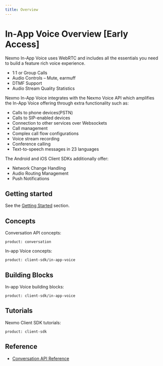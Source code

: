 ```yaml
---
title: Overview
---
```


# In-App Voice Overview [Early Access]

Nexmo In-App Voice uses WebRTC and includes all the essentials you need to build a feature rich voice experience.

* 1:1 or Group Calls
* Audio Controls – Mute, earmuff
* DTMF Support
* Audio Stream Quality Statistics

Nexmo In-App Voice integrates with the Nexmo Voice API which amplifies the In-App Voice offering through extra functionality such as:

* Calls to phone devices(PSTN)
* Calls to SIP-enabled devices
* Connection to other services over Websockets
* Call management
* Complex call flow configurations
* Voice stream recording
* Conference calling
* Text-to-speech messages in 23 languages

The Android and iOS Client SDKs additionally offer:

* Network Change Handling
* Audio Routing Management
* Push Notifications

## Getting started

See the [Getting Started](/client-sdk/getting-started/overview) section.

## Concepts

Conversation API concepts:

```concept_list
product: conversation
```

In-app Voice concepts:

```concept_list
product: client-sdk/in-app-voice
```

## Building Blocks

In-app Voice building blocks:

```building_block_list
product: client-sdk/in-app-voice
```

## Tutorials

Nexmo Client SDK tutorials:

```tutorials
product: client-sdk
```

## Reference

* [Conversation API Reference](/api/conversation)
